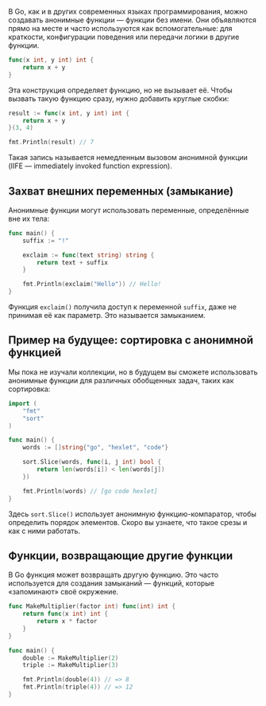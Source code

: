 В Go, как и в других современных языках программирования, можно создавать анонимные функции — функции без имени. Они объявляются прямо на месте и часто используются как вспомогательные: для краткости, конфигурации поведения или передачи логики в другие функции.

```go
func(x int, y int) int {
	return x + y
}
```

Эта конструкция определяет функцию, но не вызывает её. Чтобы вызвать такую функцию сразу, нужно добавить круглые скобки:

```go
result := func(x int, y int) int {
	return x + y
}(3, 4)

fmt.Println(result) // 7
```

Такая запись называется немедленным вызовом анонимной функции (IIFE — immediately invoked function expression).

## Захват внешних переменных (замыкание)

Анонимные функции могут использовать переменные, определённые вне их тела:

```go
func main() {
	suffix := "!"

	exclaim := func(text string) string {
		return text + suffix
	}

	fmt.Println(exclaim("Hello")) // Hello!
}
```

Функция `exclaim()` получила доступ к переменной `suffix`, даже не принимая её как параметр. Это называется замыканием.

## Пример на будущее: сортировка с анонимной функцией

Мы пока не изучали коллекции, но в будущем вы сможете использовать анонимные функции для различных обобщенных задач, таких как сортировка:

```go
import (
	"fmt"
	"sort"
)

func main() {
	words := []string{"go", "hexlet", "code"}

	sort.Slice(words, func(i, j int) bool {
		return len(words[i]) < len(words[j])
	})

	fmt.Println(words) // [go code hexlet]
}
```

Здесь `sort.Slice()` использует анонимную функцию-компаратор, чтобы определить порядок элементов. Скоро вы узнаете, что такое срезы и как с ними работать.

## Функции, возвращающие другие функции

В Go функция может возвращать другую функцию. Это часто используется для создания замыканий — функций, которые «запоминают» своё окружение.

```go
func MakeMultiplier(factor int) func(int) int {
	return func(x int) int {
		return x * factor
	}
}

func main() {
	double := MakeMultiplier(2)
	triple := MakeMultiplier(3)

	fmt.Println(double(4)) // => 8
	fmt.Println(triple(4)) // => 12
}
```
